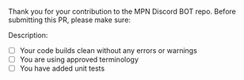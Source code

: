 Thank you for your contribution to the MPN Discord BOT repo.
Before submitting this PR, please make sure:

Description:

- [ ] Your code builds clean without any errors or warnings
- [ ] You are using approved terminology
- [ ] You have added unit tests
